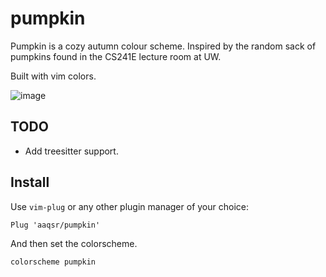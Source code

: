 # pumpkin
Pumpkin is a cozy autumn colour scheme. Inspired by the random sack of pumpkins found in the CS241E lecture room at UW.

Built with vim colors.

![image](https://github.com/aaqsr/pumpkin/assets/36773044/fb6a1bb6-96b4-4379-89b6-1dec21b282fe)


## TODO

- Add treesitter support.

## Install

Use `vim-plug` or any other plugin manager of your choice:

```vim
Plug 'aaqsr/pumpkin'
```

And then set the colorscheme.

```
colorscheme pumpkin
```
